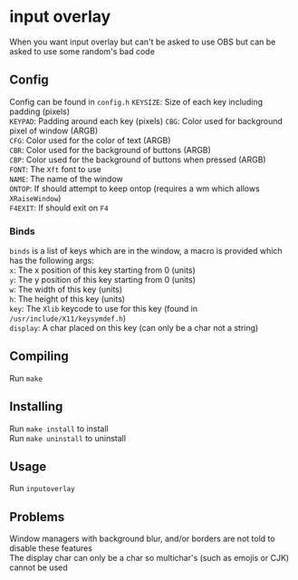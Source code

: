 # input overlay
When you want input overlay but can't be asked to use OBS but can be asked to use some random's bad code

## Config
Config can be found in `config.h`
`KEYSIZE`: Size of each key including padding (pixels)  
`KEYPAD`: Padding around each key (pixels)
`CBG`: Color used for background pixel of window (ARGB)  
`CFG`: Color used for the color of text (ARGB)  
`CBR`: Color used for the background of buttons (ARGB)  
`CBP`: Color used for the background of buttons when pressed (ARGB)  
`FONT`: The `Xft` font to use  
`NAME`: The name of the window  
`ONTOP`: If should attempt to keep ontop (requires a wm which allows `XRaiseWindow`)  
`F4EXIT`: If should exit on `F4`  

### Binds
`binds` is a list of keys which are in the window, a macro is provided which has the following args:  
`x`: The x position of this key starting from 0 (units)  
`y`: The y position of this key starting from 0 (units)  
`w`: The width of this key (units)  
`h`: The height of this key (units)  
`key`: The `Xlib` keycode to use for this key (found in `/usr/include/X11/keysymdef.h`)  
`display`: A char placed on this key (can only be a char not a string)

## Compiling
Run `make`

## Installing
Run `make install` to install  
Run `make uninstall` to uninstall

## Usage
Run `inputoverlay`

## Problems
Window managers with background blur, and/or borders are not told to disable these features  
The display char can only be a char so multichar's (such as emojis or CJK) cannot be used
